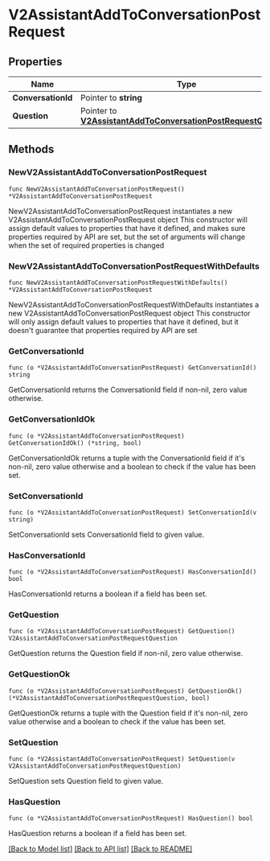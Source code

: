 # V2AssistantAddToConversationPostRequest

## Properties

Name | Type | Description | Notes
------------ | ------------- | ------------- | -------------
**ConversationId** | Pointer to **string** |  | [optional] 
**Question** | Pointer to [**V2AssistantAddToConversationPostRequestQuestion**](V2AssistantAddToConversationPostRequestQuestion.md) |  | [optional] 

## Methods

### NewV2AssistantAddToConversationPostRequest

`func NewV2AssistantAddToConversationPostRequest() *V2AssistantAddToConversationPostRequest`

NewV2AssistantAddToConversationPostRequest instantiates a new V2AssistantAddToConversationPostRequest object
This constructor will assign default values to properties that have it defined,
and makes sure properties required by API are set, but the set of arguments
will change when the set of required properties is changed

### NewV2AssistantAddToConversationPostRequestWithDefaults

`func NewV2AssistantAddToConversationPostRequestWithDefaults() *V2AssistantAddToConversationPostRequest`

NewV2AssistantAddToConversationPostRequestWithDefaults instantiates a new V2AssistantAddToConversationPostRequest object
This constructor will only assign default values to properties that have it defined,
but it doesn't guarantee that properties required by API are set

### GetConversationId

`func (o *V2AssistantAddToConversationPostRequest) GetConversationId() string`

GetConversationId returns the ConversationId field if non-nil, zero value otherwise.

### GetConversationIdOk

`func (o *V2AssistantAddToConversationPostRequest) GetConversationIdOk() (*string, bool)`

GetConversationIdOk returns a tuple with the ConversationId field if it's non-nil, zero value otherwise
and a boolean to check if the value has been set.

### SetConversationId

`func (o *V2AssistantAddToConversationPostRequest) SetConversationId(v string)`

SetConversationId sets ConversationId field to given value.

### HasConversationId

`func (o *V2AssistantAddToConversationPostRequest) HasConversationId() bool`

HasConversationId returns a boolean if a field has been set.

### GetQuestion

`func (o *V2AssistantAddToConversationPostRequest) GetQuestion() V2AssistantAddToConversationPostRequestQuestion`

GetQuestion returns the Question field if non-nil, zero value otherwise.

### GetQuestionOk

`func (o *V2AssistantAddToConversationPostRequest) GetQuestionOk() (*V2AssistantAddToConversationPostRequestQuestion, bool)`

GetQuestionOk returns a tuple with the Question field if it's non-nil, zero value otherwise
and a boolean to check if the value has been set.

### SetQuestion

`func (o *V2AssistantAddToConversationPostRequest) SetQuestion(v V2AssistantAddToConversationPostRequestQuestion)`

SetQuestion sets Question field to given value.

### HasQuestion

`func (o *V2AssistantAddToConversationPostRequest) HasQuestion() bool`

HasQuestion returns a boolean if a field has been set.


[[Back to Model list]](../README.md#documentation-for-models) [[Back to API list]](../README.md#documentation-for-api-endpoints) [[Back to README]](../README.md)


